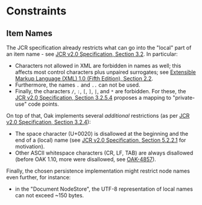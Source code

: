 <!--
   Licensed to the Apache Software Foundation (ASF) under one or more
   contributor license agreements.  See the NOTICE file distributed with
   this work for additional information regarding copyright ownership.
   The ASF licenses this file to You under the Apache License, Version 2.0
   (the "License"); you may not use this file except in compliance with
   the License.  You may obtain a copy of the License at

       http://www.apache.org/licenses/LICENSE-2.0

   Unless required by applicable law or agreed to in writing, software
   distributed under the License is distributed on an "AS IS" BASIS,
   WITHOUT WARRANTIES OR CONDITIONS OF ANY KIND, either express or implied.
   See the License for the specific language governing permissions and
   limitations under the License.
  -->

# Constraints

## Item Names

The JCR specification already restricts what can go into the "local" part of an
item name - see [JCR v2.0 Specification, Section 3.2](https://docs.adobe.com/docs/en/spec/jcr/2.0/3_Repository_Model.html#3.2%20Names).
In particular:

- Characters not allowed in XML are forbidden in names as well; this affects
  most control characters plus unpaired surrogates; see [Extensible Markup
  Language (XML) 1.0 (Fifth Edition), Section 2.2](https://www.w3.org/TR/xml/#NT-Char).
- Furthermore, the names `.` and `..` can not be used.
- Finally, the characters `/`,  `:`, `[`, `]`, `|`, and `*` are forbidden. For
these, the [JCR v2.0 Specification, Section 3.2.5.4](https://docs.adobe.com/docs/en/spec/jcr/2.0/3_Repository_Model.html#3.2.5.4%20Exposing%20Non-JCR%20Names) proposes a mapping to "private-use" code points.

On top of that, Oak implements several *additional* restrictions (as per
[JCR v2.0 Specification, Section 3.2.4](https://docs.adobe.com/content/docs/en/spec/jcr/2.0/3_Repository_Model.html#3.2.4%20Naming%20Restrictions)):

- The space character (U+0020) is disallowed at the beginning and the end of
a (local) name (see [JCR v2.0 Specification, Section 5.2.2.1](https://docs.adobe.com/content/docs/en/spec/jcr/2.0/5_Reading.html#5.2.2.1%20Name%20Patterns) for motivation).
- Other ASCII whitespace characters (CR, LF, TAB) are always disallowed (before OAK 1.10, more were disallowed, see [OAK-4857](https://issues.apache.org/jira/browse/OAK-4857)).

Finally, the chosen persistence implementation might restrict node names even further, for instance:

- in the "Document NodeStore", the UTF-8 representation of local names can not exceed ~150 bytes.

